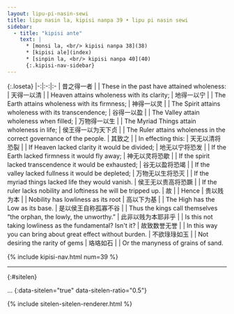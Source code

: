 ```yaml
---
layout: lipu-pi-nasin-sewi
title: lipu nasin la, kipisi nanpa 39 • lipu pi nasin sewi
sidebar:
  - title: "kipisi ante"
    text: |
      * [monsi la, <br/> kipisi nanpa 38](38)
      * [kipisi ale](index)
      * [sinpin la, <br/> kipisi nanpa 40](40)
      {:.kipisi-nav-sidebar}
---
```


{:.loseta}
|-:|:-:|:-
| 昔之得一者               |  | These in the past have attained wholeness:
| 天得一以清               |  | Heaven attains wholeness with its clarity;
| 地得一以宁               |  | The Earth attains wholeness with its firmness;
| 神得一以灵               |  | The Spirit attains wholeness with its transcendence;
| 谷得一以盈               |  | The Valley attain wholeness when filled;
| 万物得一以生             |  | The Myriad Things attain wholeness in life;
| 侯王得一以<wbr/>为天下贞 |  | The Ruler attains wholeness in the correct governance of the people.
| 其致之                   |  | In effecting this:
| 天无以清<wbr/>将恐裂     |  | If Heaven lacked clarity it would be divided;
| 地无以宁<wbr/>将恐发     |  | If the Earth lacked firmness it would fly away;
| 神无以灵<wbr/>将恐歇     |  | If the spirit lacked transcendence it would be exhausted;
| 谷无以盈<wbr/>将恐竭     |  | If the valley lacked fullness it would be depleted;
| 万物无以生<wbr/>将恐灭   |  | If the myriad things lacked life they would vanish.
| 侯王无以贵<wbr/>高将恐蹶 |  | If the ruler lacks nobility and loftiness he will be tripped up.
| 故                       |  | Hence
| 贵以贱为本               |  | Nobility has lowliness as its root
| 高以下为基               |  | The High has the Low as its base.
| 是以侯王自称孤<wbr/>寡<wbr/>不谷 |  | Thus the kings call themselves “the orphan, the lowly, the unworthy.”
| 此非以贱为本耶<wbr/>非乎 |  | Is this not taking lowliness as the fundamental? Isn't it?
| 故<wbr/>致数誉无誉       |  | In this way you can bring about great effect without burden.
| 不欲琭琭如玉             |  | Not desiring the rarity of gems
| 珞珞如石                 |  | Or the manyness of grains of sand.

{% include kipisi-nav.html num=39 %}

-------
{:#sitelen}

...
{:data-sitelen="true" data-sitelen-ratio="0.5"}

{% include sitelen-sitelen-renderer.html %}
